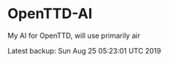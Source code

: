 # OpenTTD-AI
My AI for OpenTTD, will use primarily air

Latest backup: Sun Aug 25 05:23:01 UTC 2019
